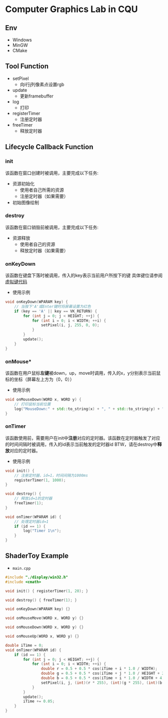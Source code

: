 # Computer Graphics Lab in CQU

## Env

- Windows
- MinGW
- CMake

## Tool Function

- setPixel
  - 向i行j列像素点设置rgb
- update
  - 更新framebuffer
- log
  - 打印
- registerTimer
  - 注册定时器
- freeTimer
  - 释放定时器

## Lifecycle Callback Function

### init

该函数在窗口创建时被调用，主要完成以下任务:
- 资源初始化
  - 使用者自己所需的资源
  - 注册定时器（如果需要）
- 初始图像绘制

### destroy

该函数在窗口销毁前被调用，主要完成以下任务:
- 资源释放
  - 使用者自己的资源
  - 释放定时器（如果需要）

### onKeyDown

该函数在键盘下落时被调用，传入的key表示当前用户所按下的键
具体键位请参阅[虚拟键代码](https://learn.microsoft.com/zh-cn/windows/win32/inputdev/virtual-key-codes)
- 使用示例
~~~cpp
void onKeyDown(WPARAM key) {
    // 当按下'A'或Enter键时将屏幕设置为红色
    if (key == 'A' || key == VK_RETURN) {
        for (int j = 0; j < HEIGHT; ++j) {
            for (int i = 0; i < WIDTH; ++i) {
                setPixel(i, j, 255, 0, 0);
            }
        }
        update();
    }
}
~~~

### onMouse*

该函数在用户鼠标**左键**被down，up，move时调用，传入的x，y分别表示当前鼠标的坐标（屏幕左上方为（0，0））
- 使用示例
~~~cpp
void onMouseDown(WORD x, WORD y) {
    // 打印鼠标当前位置
    log("MouseDown:" + std::to_string(x) + ", " + std::to_string(y) + "\n");
}
~~~

### onTimer

该函数使用前，需要用户在init中**注册**对应的定时器。该函数在定时器触发了对应的时间间隔时被调用，传入的id表示当前触发的定时器id
BTW，请在destroy中**释放**对应的定时器。

- 使用示例
~~~cpp
void init() {
    // 注册定时器，id=1，时间间隔为1000ms
    registerTimer(1, 1000);
}

void destroy() {
    // 释放id=1的定时器
    freeTimer(1);
}

void onTimer(WPARAM id) {
    // 处理定时器id=1
    if (id == 1) {
        log("Timer 1\n");
    }
}
~~~

## ShaderToy Example

- `main.cpp`
~~~cpp
#include "./display/win32.h"
#include <cmath>

void init() { registerTimer(1, 20); }

void destroy() { freeTimer(1); }

void onKeyDown(WPARAM key) {}

void onMouseMove(WORD x, WORD y) {}

void onMouseDown(WORD x, WORD y) {}

void onMouseUp(WORD x, WORD y) {}

double iTime = 0;
void onTimer(WPARAM id) {
    if (id == 1) {
        for (int j = 0; j < HEIGHT; ++j) {
            for (int i = 0; i < WIDTH; ++i) {
                double r = 0.5 + 0.5 * cos(iTime + i * 1.0 / WIDTH);
                double g = 0.5 + 0.5 * cos(iTime + j * 1.0 / HEIGHT + 2);
                double b = 0.5 + 0.5 * cos(iTime + i * 1.0 / WIDTH + 4);
                setPixel(i, j, (int)(r * 255), (int)(g * 255), (int)(b * 255));
            }
        }
        update();
        iTime += 0.05;
    }
}
~~~